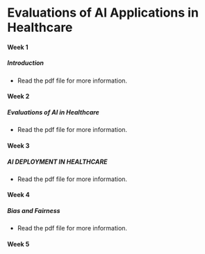 # Evaluations of AI Applications in Healthcare

#### Week 1

##### Introduction 

- Read the pdf file for more information.

#### Week 2

##### Evaluations of AI in Healthcare

- Read the pdf file for more information.

#### Week 3

##### AI DEPLOYMENT IN HEALTHCARE

- Read the pdf file for more information.

#### Week 4

##### Bias and Fairness 

- Read the pdf file for more information.

#### Week 5